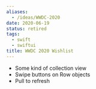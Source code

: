 ```yaml
---
aliases:
  - /ideas/WWDC-2020
date: 2020-06-19
status: retired
tags:
  - swift
  - swiftui
title: WWDC 2020 Wishlist
---
```


- Some kind of collection view
- Swipe buttons on Row objects
- Pull to refresh

